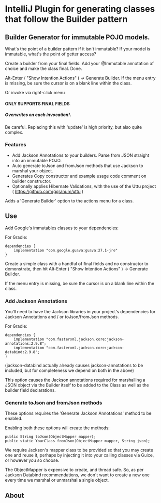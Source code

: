 # IntelliJ Plugin for generating classes that follow the Builder pattern

## Builder Generator for immutable POJO models.

What's the point of a builder pattern if it isn't immutable? If your model is immutable, what's the point of getter access?

Create a builder from your final fields. Add your @Immutable annotation of choice and make the class final. Done.

Alt-Enter ( "Show Intention Actions" ) -> Generate Builder. If the menu entry is missing, be sure the cursor is on a blank line within the class.
 
Or invoke via right-click menu
 
#### ONLY SUPPORTS FINAL FIELDS
 
##### Overwrites on each invocation!. 

Be careful. Replacing this with 'update' is high priority, but also quite complex.

### Features   
- Add Jackson Annotations to your builders. Parse from JSON straight into an immutable POJO.
- Auto generate toJson and fromJson methods that use Jackson to marshal your object. 
- Generates Copy constructor and example usage code comment on builder constructor.
- Optionally applies Hibernate Validations, with the use of the Uttu  project ( https://github.com/ggranum/uttu )

Adds a 'Generate Builder' option to the actions menu for a class.

## Use
Add Google's immutables classes to your dependencies: 

For Gradle: 
```
dependencies {
    implementation "com.google.guava:guava:27.1-jre"
}
```

Create a simple class with a handful of final fields and no constructor to demonstrate, then hit Alt-Enter ( "Show Intention Actions" ) -> Generate Builder.
 
If the menu entry is missing, be sure the cursor is on a blank line within the class.

### Add Jackson Annotations

You'll need to have the Jackson libraries in your project's dependencies for Jackson Annotations and / or toJson/fromJson methods. 

For Gradle: 
```
dependencies {
    implementation "com.fasterxml.jackson.core:jackson-annotations:2.9.8";
    implementation "com.fasterxml.jackson.core:jackson-databind:2.9.8";
}
```

(jackson-databind actually already causes jackson-annotations to be included, but for completeness we depend on both in the above)

This option causes the Jackson annotations required for marshalling a JSON object via the Builder itself to be added to the Class as well as the builder field declarations. 

### Generate toJson and fromJson methods

These options requires the 'Generate Jackson Annotations' method to be enabled.  

Enabling both these options will create the methods:

```
public String toJson(ObjectMapper mapper);
public static YourClass fromJson(ObjectMapper mapper, String json);
```

We require Jackson's mapper class to be provided so that you may create one and reuse it, perhaps by injecting it into your calling classes via Guice, or however you so choose. 

The ObjectMapper is expensive to create, and thread safe. So, as per Jackson Databind recommendations, we don't want to create a new one every time we marshal or unmarshal a single object.

## About

 
